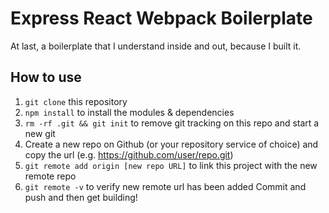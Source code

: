 # Express React Webpack Boilerplate
At last, a boilerplate that I understand inside and out, because I built it.

## How to use
1. `git clone` this repository
2. `npm install` to install the modules & dependencies
3. `rm -rf .git && git init` to remove git tracking on this repo and start a new git
4. Create a new repo on Github (or your repository service of choice) and copy the url (e.g. https://github.com/user/repo.git)
5. `git remote add origin [new repo URL]` to link this project with the new remote repo
6. `git remote -v` to verify new remote url has been added
Commit and push and then get building!
